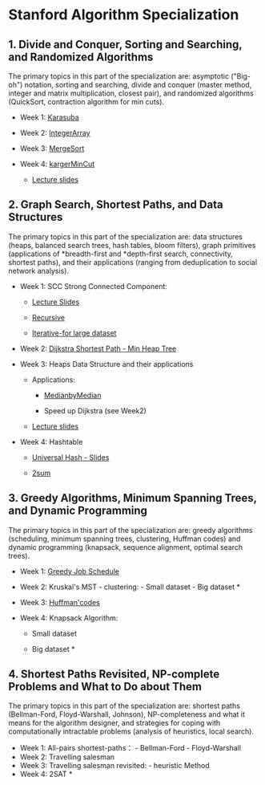 # Stanford Algorithm Specialization


## 1. Divide and Conquer, Sorting and Searching, and Randomized Algorithms

  The primary topics in this part of the specialization are: asymptotic ("Big-oh") notation, sorting and searching, divide and conquer (master method, integer and matrix multiplication, closest pair), and randomized algorithms (QuickSort, contraction algorithm for min cuts).

 - Week 1: [Karasuba](https://github.com/Sofinelye/Stanford/blob/master/Course_1/IntegerArray.py)
 
 - Week 2: [IntegerArray](https://github.com/Sofinelye/Stanford/blob/master/Course_1/IntegerArray.py)
 
 - Week 3: [MergeSort](https://github.com/Sofinelye/Stanford/blob/master/Course_1/MergeSort.py)
 
 - Week 4: [kargerMinCut](https://github.com/Sofinelye/Stanford/blob/master/Course_1/Karger.py)
 
     - [Lecture slides](https://github.com/Sofinelye/Stanford/blob/master/algo1slides/Part%209/slides_algo-karger-algorithm_typed.pdf)
    
## 2. Graph Search, Shortest Paths, and Data Structures

  The primary topics in this part of the specialization are: data structures (heaps, balanced search trees, hash tables, bloom filters), graph primitives (applications of *breadth-first and *depth-first search, connectivity, shortest paths), and their applications (ranging from deduplication to social network analysis).

 - Week 1: SCC Strong Connected Component:
 
      -   [Lecture Slides](https://github.com/Sofinelye/Stanford/blob/master/algo1slides/Part%2010/slides_algo-graphs-scc_typed.pdf)
      
      -   [Recursive](https://github.com/Sofinelye/Stanford/blob/master/Course_2/Assignment%201/SCC_dfs_recursive.py)
        
      -   [Iterative-for large dataset](https://github.com/Sofinelye/Stanford/blob/master/Course_2/Assignment%201/SCC_dfs_iterative.py)
      
 - Week 2: [Dijkstra Shortest Path - Min Heap Tree](https://github.com/Sofinelye/Stanford/blob/master/Course_2/Assignment%202/dijkstra_YL.py)
 - Week 3: Heaps Data Structure and their applications
 
      - Applications:
         - [MedianbyMedian]()
      
         - Speed up Dijkstra (see Week2)
 
      - [Lecture slides](https://github.com/Sofinelye/Stanford/blob/master/algo1slides/Part%2012/slides_algo-ds-heaps-basics_typed.pdf)
    
 - Week 4: Hashtable
 
      - [Universal Hash - Slides](https://github.com/Sofinelye/Stanford/tree/master/algo1slides/Part%2015)
 
      - [2sum](https://github.com/Sofinelye/Stanford/blob/master/Course_2/Assignment%204/2sum.py)

## 3. Greedy Algorithms, Minimum Spanning Trees, and Dynamic Programming

  The primary topics in this part of the specialization are: greedy   algorithms (scheduling, minimum spanning trees, clustering, Huffman codes) and dynamic programming (knapsack, sequence alignment, optimal search trees).
    
- Week 1: [Greedy Job Schedule]()       
- Week 2: Kruskal's MST - clustering:
         - Small dataset
         - Big dataset *
- Week 3: [Huffman'codes]()
- Week 4: Knapsack Algorithm:

  - Small dataset
         
  -  Big dataset *
  
    
## 4. Shortest Paths Revisited, NP-complete Problems and What to Do about Them

  The primary topics in this part of the specialization are: shortest paths (Bellman-Ford, Floyd-Warshall, Johnson), NP-completeness and what it means for the algorithm designer, and strategies for coping with computationally intractable problems (analysis of heuristics, local search).
    
- Week 1: All-pairs shortest-paths：
          - Bellman-Ford
          - Floyd-Warshall
- Week 2: Travelling salesman 
- Week 3: Travelling salesman revisited:
          - heuristic Method
- Week 4: 2SAT *
    
  

